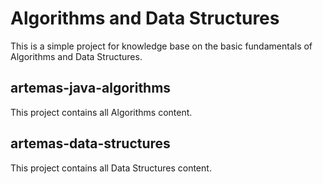 # Algorithms and Data Structures

This is a simple project for knowledge base on the basic fundamentals
of Algorithms and Data Structures.

## artemas-java-algorithms

This project contains all Algorithms content.

## artemas-data-structures

This project contains all Data Structures content.